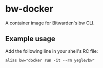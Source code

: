 # bw-docker
A container image for Bitwarden's bw CLI.

## Example usage

Add the following line in your shell's RC file:

```
alias bw="docker run -it --rm yegle/bw"
```
